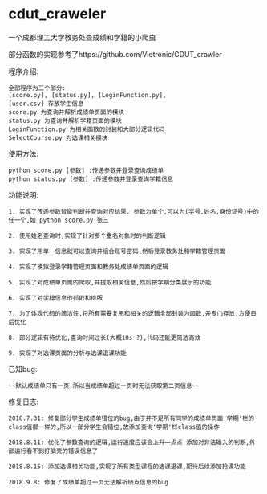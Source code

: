 # cdut_craweler
一个成都理工大学教务处查成绩和学籍的小爬虫

部分函数的实现参考了https://github.com/Vietronic/CDUT_crawler



程序介绍:

    全部程序为三个部分:
    [score.py], [status.py], [LoginFunction.py], 
    [user.csv] 存放学生信息 
    score.py 为查询并解析成绩单页面的模块 
    status.py 为查询并解析学籍页面的模块 
    LoginFunction.py 为相关函数的封装和大部分逻辑代码
    SelectCourse.py 为选课相关模块

使用方法:

    python score.py [参数] :传递参数并登录查询成绩单 
    python status.py [参数] :传递参数并登录查询学籍信息
    

功能说明:

    1. 实现了传递参数智能判断并查询对应结果. 参数为单个,可以为(学号,姓名,身份证号)中的任一个,如 python score.py 张三
    
    2. 使用姓名查询时,实现了针对多个重名对象时的判断逻辑
    
    3. 实现了用单一信息就可以查询并组合账号密码,然后登录教务处和学籍管理页面
    
    4. 实现了模拟登录学籍管理页面和教务处成绩单页面的逻辑
    
    5. 实现了对成绩单页面的爬取,并提取相关信息,然后按学期分类展示的功能
    
    6. 实现了对学籍信息的抓取和排版
    
    7. 为了体现代码的简洁性,将所有需要复用和相关的逻辑全部封装为函数,并专门存放,方便日后优化
    
    8. 部分逻辑有待优化,查询时间过长(大概10s ?),代码还能更简洁高效

    9. 实现了对选课页面的分析与选课退课功能

已知bug:

    ~~默认成绩单只有一页,所以当成绩单超过一页时无法获取第二页信息~~
修复日志:

    2018.7.31: 修复部分学生成绩单错位的bug,由于并不是所有同学的成绩单页面'学期'栏的class值都一样的,所以一部分学生会错位,故添加查询'学期'栏class值的操作
    
    2018.8.11: 优化了参数查询的逻辑,运行速度应该会上升一点点 添加对非法输入的判断,外部运行看不到打脑壳的错误信息了

    2018.8.15: 添加选课相关功能,实现了所有类型课程的选课退课,期待后续添加抢课功能

    2018.9.8: 修复了成绩单超过一页无法解析绩点信息的bug